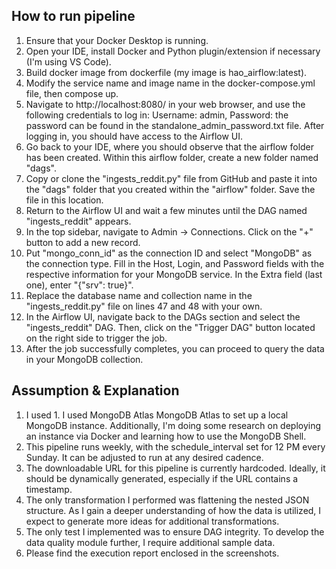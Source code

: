 ## How to run pipeline
1. Ensure that your Docker Desktop is running.
2. Open your IDE, install Docker and Python plugin/extension if necessary (I'm using VS Code).
3. Build docker image from dockerfile (my image is hao_airflow:latest).
4. Modify the service name and image name in the docker-compose.yml file, then compose up.
5. Navigate to http://localhost:8080/ in your web browser, and use the following credentials to log in: Username: admin, Password: the password can be found in the standalone_admin_password.txt file. After logging in, you should have access to the Airflow UI.
6. Go back to your IDE, where you should observe that the airflow folder has been created. Within this airflow folder, create a new folder named "dags".
7. Copy or clone the "ingests_reddit.py" file from GitHub and paste it into the "dags" folder that you created within the "airflow" folder. Save the file in this location.
8. Return to the Airflow UI and wait a few minutes until the DAG named "ingests_reddit" appears.
9. In the top sidebar, navigate to Admin -> Connections. Click on the "+" button to add a new record.
10. Put "mongo_conn_id" as the connection ID and select "MongoDB" as the connection type. Fill in the Host, Login, and Password fields with the respective information for your MongoDB service. In the Extra field (last one), enter "{"srv": true}".
11. Replace the database name and collection name in the "ingests_reddit.py" file on lines 47 and 48 with your own.
12. In the Airflow UI, navigate back to the DAGs section and select the "ingests_reddit" DAG. Then, click on the "Trigger DAG" button located on the right side to trigger the job.
13. After the job successfully completes, you can proceed to query the data in your MongoDB collection.

## Assumption & Explanation
1. I used 1. I used MongoDB Atlas MongoDB Atlas to set up a local MongoDB instance. Additionally, I'm doing some research on deploying an instance via Docker and learning how to use the MongoDB Shell.
2. This pipeline runs weekly, with the schedule_interval set for 12 PM every Sunday. It can be adjusted to run at any desired cadence.
3. The downloadable URL for this pipeline is currently hardcoded. Ideally, it should be dynamically generated, especially if the URL contains a timestamp.
4. The only transformation I performed was flattening the nested JSON structure. As I gain a deeper understanding of how the data is utilized, I expect to generate more ideas for additional transformations.
5. The only test I implemented was to ensure DAG integrity. To develop the data quality module further, I require additional sample data.
6. Please find the execution report enclosed in the screenshots.
